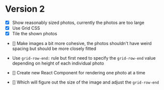 # Version 2
- [x] Show reasonably sized photos, currently the photos are too large
- [x] Use Grid CSS
- [x] Tile the shown photos
- [] Make images a bit more cohesive, the photos shouldn't have weird spacing but should be more closely fitted

- Use `grid-row-end:` rule but first need to specify the `grid-row-end` value depending on height of each individual photo
- [] Create new React Component for rendering one photo at a time
- [] Which will figure out the size of the image and adjust the `grid-row-end`
